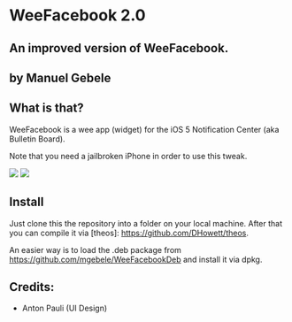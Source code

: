 WeeFacebook 2.0
===============
An improved version of WeeFacebook.
-----------------------------------

by Manuel Gebele
----------------



What is that?
-------------

WeeFacebook is a wee app (widget) for the iOS 5 Notification Center 
(aka Bulletin Board).

Note that you need a jailbroken iPhone in order to use this tweak.

![](http://img847.imageshack.us/img847/8816/ss1u.png)  ![](http://img855.imageshack.us/img855/9393/ss2ta.png)

Install
-------

Just clone this the repository into a folder on your local machine.
After that you can compile it via [theos]: https://github.com/DHowett/theos.

An easier way is to load the .deb package from https://github.com/mgebele/WeeFacebookDeb
and install it via dpkg.


Credits:
--------

* Anton Pauli (UI Design)
